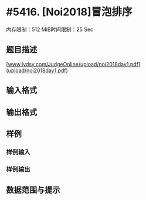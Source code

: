 # #5416. [Noi2018]冒泡排序

内存限制：512 MiB时间限制：25 Sec

## 题目描述

[www.lydsy.com/JudgeOnline/upload/noi2018day1.pdf](upload/noi2018day1.pdf)

## 输入格式

## 输出格式

## 样例

### 样例输入

### 样例输出

## 数据范围与提示
